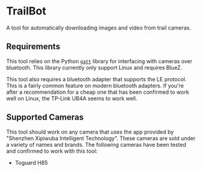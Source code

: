 # TrailBot
A tool for automatically downloading images and video from trail cameras.

## Requirements
This tool relies on the Python [`gatt`](https://github.com/getsenic/gatt-python/) library for interfacing with cameras over bluetooth. This library currently only support Linux and requires BlueZ.

This tool also requires a bluetooth adapter that supports the LE protocol. This is a fairly common feature on modern bluetooth adapters. If you're after a recommendation for a cheap one that has been confirmed to work well on Linux, the TP-Link UB4A seems to work well.

## Supported Cameras
This tool should work on any camera that uses the app provided by "Shenzhen Xipiwuba Intelligent Technology". These cameras are sold under a variety of names and brands. The following cameras have been tested and confirmed to work with this tool:

* Toguard H85

